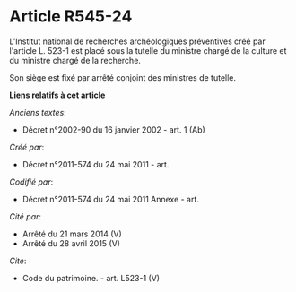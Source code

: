 # Article R545-24

L'Institut national de recherches archéologiques préventives créé par l'article L. 523-1 est placé sous la tutelle du
ministre chargé de la culture et du ministre chargé de la recherche.

Son siège est fixé par arrêté conjoint des ministres de tutelle.

**Liens relatifs à cet article**

_Anciens textes_:

  - Décret n°2002-90 du 16 janvier 2002 - art. 1 (Ab)

_Créé par_:

  - Décret n°2011-574 du 24 mai 2011  - art.

_Codifié par_:

  - Décret n°2011-574 du 24 mai 2011 Annexe - art.

_Cité par_:

  - Arrêté du 21 mars 2014 (V)
  - Arrêté du 28 avril 2015 (V)

_Cite_:

  - Code du patrimoine. - art. L523-1 (V)
